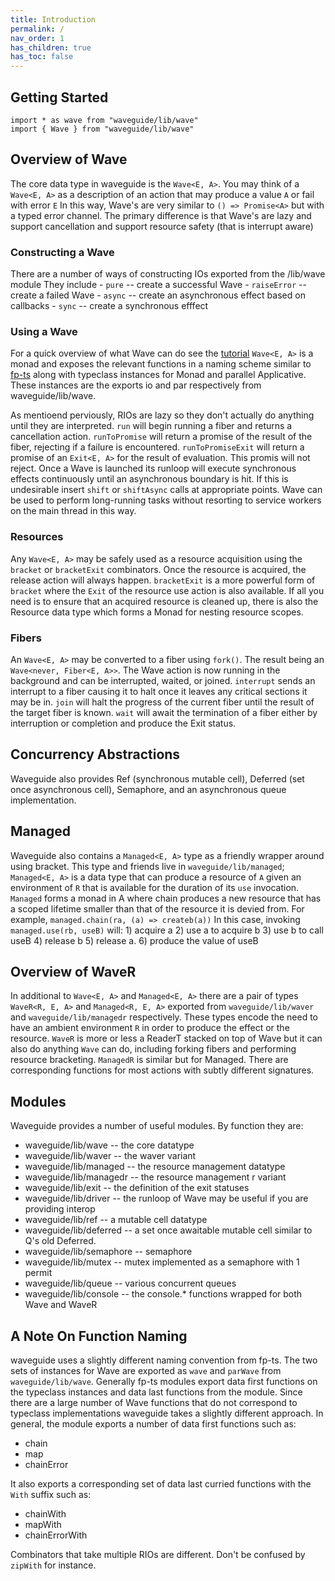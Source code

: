 ```yaml
---
title: Introduction
permalink: /
nav_order: 1
has_children: true
has_toc: false
---
```



## Getting Started
```
import * as wave from "waveguide/lib/wave"
import { Wave } from "waveguide/lib/wave"
```

## Overview of Wave
The core data type in waveguide is the `Wave<E, A>`.
You may think of a `Wave<E, A>` as a description of an action that may produce a value `A` or fail with error `E`
In this way, Wave's are very similar to `() => Promise<A>` but with a typed error channel.
The primary difference is that Wave's are lazy and support cancellation and support resource safety (that is interrupt aware)

### Constructing a Wave
There are a number of ways of constructing IOs exported from the /lib/wave module
They include
    - `pure` -- create a successful Wave
    - `raiseError` -- create a failed Wave
    - `async` -- create an asynchronous effect based on callbacks
    - `sync` -- create a synchronous efffect

### Using a Wave
For a quick overview of what Wave can do see the [tutorial](https://github.com/rzeigler/waveguide/blob/master/examples/)
`Wave<E, A>` is a monad and exposes the relevant functions in a naming scheme similar to [fp-ts](https://github.com/gcanti/fp-ts/) along with typeclass instances for Monad and parallel Applicative.
These instances are the exports io and par respectively from waveguide/lib/wave.

As mentioend perviously, RIOs are lazy so they don't actually do anything until they are interpreted.
`run` will begin running a fiber and returns a cancellation action.
`runToPromise` will return a promise of the result of the fiber, rejecting if a failure is encountered.
`runToPromiseExit` will return a promise of an `Exit<E, A>` for the result of evaluation. This promis will not reject.
Once a Wave is launched its runloop will execute synchronous effects continuously until an asynchronous boundary is hit.
If this is undesirable insert `shift` or `shiftAsync` calls at appropriate points.
Wave can be used to perform long-running tasks without resorting to service workers on the main thread in this way.


### Resources
Any `Wave<E, A>` may be safely used as a resource acquisition using the `bracket` or `bracketExit` combinators.
Once the resource is acquired, the release action will always happen. 
`bracketExit` is a more powerful form of `bracket` where the `Exit` of the resource use action is also available.
If all you need is to ensure that an acquired resource is cleaned up, there is also the Resource data type which forms a Monad for nesting resource scopes.

### Fibers
An `Wave<E, A>` may be converted to a fiber using `fork()`.
The result being an `Wave<never, Fiber<E, A>>`.
The Wave action is now running in the background and can be interrupted, waited, or joined.
`interrupt` sends an interrupt to a fiber causing it to halt once it leaves any critical sections it may be in.
`join` will halt the progress of the current fiber until the result of the target fiber is known.
`wait` will await the termination of a fiber either by interruption or completion and produce the Exit status. 

## Concurrency Abstractions
Waveguide also provides Ref (synchronous mutable cell), Deferred (set once asynchronous cell), Semaphore, and an asynchronous queue implementation.

## Managed
Waveguide also contains a `Managed<E, A>` type as a friendly wrapper around using bracket. 
This type and friends live in `waveguide/lib/managed`;
`Managed<E, A>` is a data type that can produce a resource of `A` given an environment of `R` that is available for the duration of its `use` invocation.
`Managed` forms a monad in A where chain produces a new resource that has a scoped lifetime smaller than that of the resource it is devied from.
For example, `managed.chain(ra, (a) => createb(a))`
In this case, invoking `managed.use(rb, useB)` will:
    1) acquire a
    2) use a to acquire b
    3) use b to call useB
    4) release b
    5) release a.
    6) produce the value of useB


## Overview of WaveR
In additional to `Wave<E, A>` and `Managed<E, A>` there are a pair of types `WaveR<R, E, A>` and `Managed<R, E, A>` exported from `waveguide/lib/waver` and `waveguide/lib/managedr` respectively.
These types encode the need to have an ambient environment `R` in order to produce the effect or the resource.
`WaveR` is more or less a ReaderT stacked on top of Wave but it can also do anything `Wave` can do, including forking fibers and performing resource bracketing.
`ManagedR` is similar but for Managed.
There are corresponding functions for most actions with subtly different signatures.

## Modules
Waveguide provides a number of useful modules. By function they are:

- waveguide/lib/wave -- the core datatype
- waveguide/lib/waver -- the waver variant
- waveguide/lib/managed -- the resource management datatype
- waveguide/lib/managedr -- the resource management r variant
- waveguide/lib/exit -- the definition of the exit statuses
- waveguide/lib/driver -- the runloop of Wave may be useful if you are providing interop
- waveguide/lib/ref -- a mutable cell datatype
- waveguide/lib/deferred -- a set once awaitable mutable cell similar to Q's old Deferred.
- waveguide/lib/semaphore -- semaphore
- waveguide/lib/mutex -- mutex implemented as a semaphore with 1 permit
- waveguide/lib/queue -- various concurrent queues
- waveguide/lib/console -- the console.* functions wrapped for both Wave and WaveR

## A Note On Function Naming
waveguide uses a slightly different naming convention from fp-ts.
The two sets of instances for Wave are exported as `wave` and `parWave` from `waveguide/lib/wave`.
Generally fp-ts modules export data first functions on the typeclass instances and data last functions from the module.
Since there are a large number of Wave functions that do not correspond to typeclass implementations waveguide takes a slightly different approach.
In general, the module exports a number of data first functions such as:

* chain
* map
* chainError

It also exports a corresponding set of data last curried functions with the `With` suffix such as:

* chainWith
* mapWith
* chainErrorWith

Combinators that take multiple RIOs are different. Don't be confused by `zipWith` for instance.
